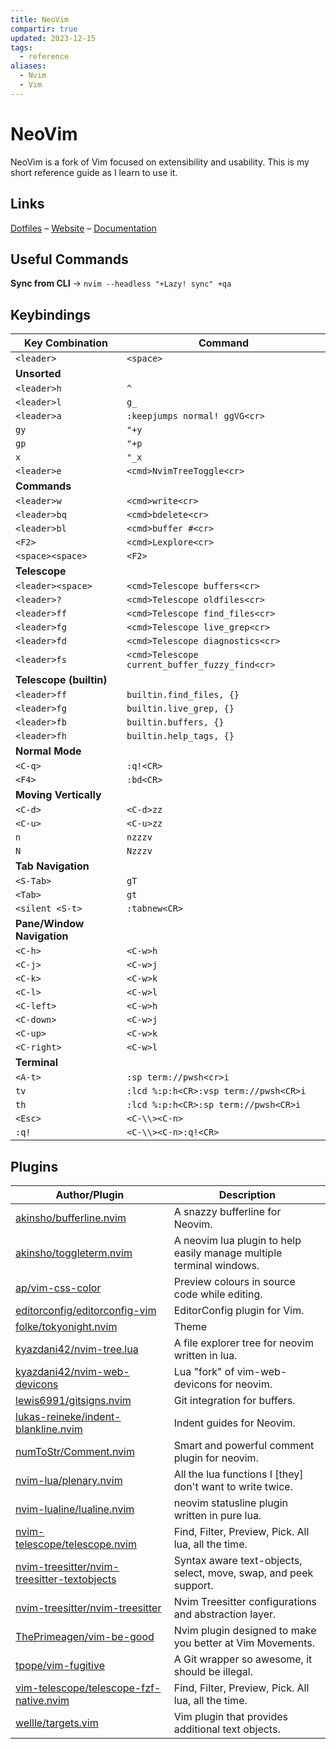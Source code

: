 ```yaml
---
title: NeoVim
compartir: true
updated: 2023-12-15
tags:
  - reference
aliases:
  - Nvim
  - Vim
---
```


# NeoVim

NeoVim is a fork of Vim focused on extensibility and usability. This is my short reference guide as I learn to use it.

## Links

[Dotfiles](https://github.com/semanticdata/dotfiles) – [Website](https://neovim.io/) – [Documentation](https://neovim.io/doc/)

## Useful Commands

**Sync from CLI** → `nvim --headless "+Lazy! sync" +qa`

## Keybindings

| Key Combination            | Command                                        |
| -------------------------- | ---------------------------------------------- |
| `<leader>`                 | `<space>`                                      |
| **Unsorted**               |
| `<leader>h`                | `^`                                            |
| `<leader>l`                | `g_`                                           |
| `<leader>a`                | `:keepjumps normal! ggVG<cr>`                  |
| `gy`                       | `"+y`                                          |
| `gp`                       | `"+p`                                          |
| `x`                        | `"_x`                                          |
| `<leader>e`                | `<cmd>NvimTreeToggle<cr>`                      |
| **Commands**               |
| `<leader>w`                | `<cmd>write<cr>`                               |
| `<leader>bq`               | `<cmd>bdelete<cr>`                             |
| `<leader>bl`               | `<cmd>buffer #<cr>`                            |
| `<F2>`                     | `<cmd>Lexplore<cr>`                            |
| `<space><space>`           | `<F2>`                                         |
| **Telescope**              |
| `<leader><space>`          | `<cmd>Telescope buffers<cr>`                   |
| `<leader>?`                | `<cmd>Telescope oldfiles<cr>`                  |
| `<leader>ff`               | `<cmd>Telescope find_files<cr>`                |
| `<leader>fg`               | `<cmd>Telescope live_grep<cr>`                 |
| `<leader>fd`               | `<cmd>Telescope diagnostics<cr>`               |
| `<leader>fs`               | `<cmd>Telescope current_buffer_fuzzy_find<cr>` |
| **Telescope (builtin)**    |
| `<leader>ff`               | `builtin.find_files, {}`                       |
| `<leader>fg`               | `builtin.live_grep, {}`                        |
| `<leader>fb`               | `builtin.buffers, {}`                          |
| `<leader>fh`               | `builtin.help_tags, {}`                        |
| **Normal Mode**            |
| `<C-q>`                    | `:q!<CR>`                                      |
| `<F4>`                     | `:bd<CR>`                                      |
| **Moving Vertically**      |
| `<C-d>`                    | `<C-d>zz`                                      |
| `<C-u>`                    | `<C-u>zz`                                      |
| `n`                        | `nzzzv`                                        |
| `N`                        | `Nzzzv`                                        |
| **Tab Navigation**         |
| `<S-Tab>`                  | `gT`                                           |
| `<Tab>`                    | `gt`                                           |
| `<silent <S-t>`            | `:tabnew<CR>`                                  |
| **Pane/Window Navigation** |
| `<C-h>`                    | `<C-w>h`                                       |
| `<C-j>`                    | `<C-w>j`                                       |
| `<C-k>`                    | `<C-w>k`                                       |
| `<C-l>`                    | `<C-w>l`                                       |
| `<C-left>`                 | `<C-w>h`                                       |
| `<C-down>`                 | `<C-w>j`                                       |
| `<C-up>`                   | `<C-w>k`                                       |
| `<C-right>`                | `<C-w>l`                                       |
| **Terminal**               |
| `<A-t>`                    | `:sp term://pwsh<cr>i`                         |
| `tv`                       | `:lcd %:p:h<CR>:vsp term://pwsh<CR>i`          |
| `th`                       | `:lcd %:p:h<CR>:sp term://pwsh<CR>i`           |
| `<Esc>`                    | `<C-\\><C-n>`                                  |
| `:q!`                      | `<C-\\><C-n>:q!<CR>`                           |

## Plugins

| Author/Plugin                                                                                                 | Description                                                          |
| ------------------------------------------------------------------------------------------------------------- | -------------------------------------------------------------------- |
| [akinsho/bufferline.nvim](https://github.com/akinsho/bufferline.nvim)                                         | A snazzy bufferline for Neovim.                                      |
| [akinsho/toggleterm.nvim](https://github.com/akinsho/toggleterm.nvim)                                         | A neovim lua plugin to help easily manage multiple terminal windows. |
| [ap/vim-css-color](https://github.com/ap/vim-css-color)                                                       | Preview colours in source code while editing.                        |
| [editorconfig/editorconfig-vim](https://github.com/editorconfig/editorconfig-vim)                             | EditorConfig plugin for Vim.                                         |
| [folke/tokyonight.nvim](https://github.com/folke/tokyonight.nvim)                                             | Theme                                                                |
| [kyazdani42/nvim-tree.lua](https://github.com/kyazdani42/nvim-tree.lua)                                       | A file explorer tree for neovim written in lua.                      |
| [kyazdani42/nvim-web-devicons](https://github.com/kyazdani42/nvim-web-devicons)                               | Lua "fork" of vim-web-devicons for neovim.                           |
| [lewis6991/gitsigns.nvim](https://github.com/lewis6991/gitsigns.nvim)                                         | Git integration for buffers.                                         |
| [lukas-reineke/indent-blankline.nvim](https://github.com/lukas-reineke/indent-blankline.nvim)                 | Indent guides for Neovim.                                            |
| [numToStr/Comment.nvim](https://github.com/numToStr/Comment.nvim)                                             | Smart and powerful comment plugin for neovim.                        |
| [nvim-lua/plenary.nvim](https://github.com/nvim-lua/plenary.nvim)                                             | All the lua functions I [they] don't want to write twice.            |
| [nvim-lualine/lualine.nvim](https://github.com/nvim-lualine/lualine.nvim)                                     | neovim statusline plugin written in pure lua.                        |
| [nvim-telescope/telescope.nvim](https://github.com/nvim-telescope/telescope.nvim)                             | Find, Filter, Preview, Pick. All lua, all the time.                  |
| [nvim-treesitter/nvim-treesitter-textobjects](https://github.com/nvim-treesitter/nvim-treesitter-textobjects) | Syntax aware text-objects, select, move, swap, and peek support.     |
| [nvim-treesitter/nvim-treesitter](https://github.com/nvim-treesitter/nvim-treesitter)                         | Nvim Treesitter configurations and abstraction layer.                |
| [ThePrimeagen/vim-be-good](https://github.com/ThePrimeagen/vim-be-good)                                       | Nvim plugin designed to make you better at Vim Movements.            |
| [tpope/vim-fugitive](https://github.com/tpope/vim-fugitive)                                                   | A Git wrapper so awesome, it should be illegal.                      |
| [vim-telescope/telescope-fzf-native.nvim](https://github.com/nvim-telescope/telescope-fzf-native.nvim)        | Find, Filter, Preview, Pick. All lua, all the time.                  |
| [wellle/targets.vim](https://github.com/wellle/targets.vim)                                                   | Vim plugin that provides additional text objects.                    |
